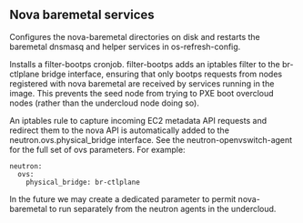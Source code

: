 Nova baremetal services
-----------------------

Configures the nova-baremetal directories on disk and restarts the baremetal
dnsmasq and helper services in os-refresh-config.

Installs a filter-bootps cronjob. filter-bootps adds an iptables filter to the
br-ctlplane bridge interface, ensuring that only bootps requests from nodes
registered with nova baremetal are received by services running in the image.
This prevents the seed node from trying to PXE boot overcloud nodes (rather
than the undercloud node doing so).

An iptables rule to capture incoming EC2 metadata API requests and redirect
them to the nova API is automatically added to the neutron.ovs.physical\_bridge
interface. See the neutron-openvswitch-agent for the full set of ovs parameters.
For example:

    neutron:
      ovs:
        physical_bridge: br-ctlplane

In the future we may create a dedicated parameter to permit nova-baremetal to
run separately from the neutron agents in the undercloud.
